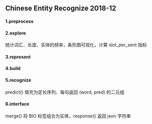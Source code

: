 ## Chinese Entity Recognize 2018-12

#### 1.preprocess



#### 2.explore

统计词汇、长度、实体的频率，条形图可视化，计算 slot_per_sent 指标

#### 3.represent



#### 4.build



#### 5.recognize

predict() 填充为定长序列、每句返回 (word, pred) 的二元组

#### 6.interface

merge() 将 BIO 标签组合为实体，response() 返回 json 字符串
